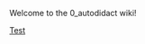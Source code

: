 Welcome to the 0_autodidact wiki!

[Test](https://github.com/michaeldayreads/0_autodidact/wiki/Notes-and-ideas-collected-along-the-way)